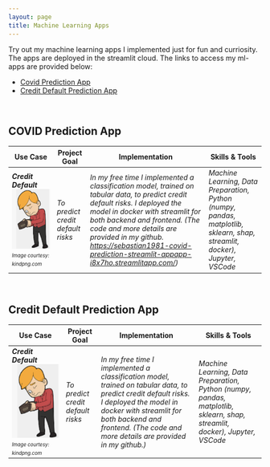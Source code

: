 ```yaml
---
layout: page
title: Machine Learning Apps
---
```


Try out my machine learning apps I implemented just for fun and curriosity. The apps are deployed in the streamlit cloud. The links to access my ml-apps are provided below:

- [Covid Prediction App](#covid-prediction-app)
- [Credit Default Prediction App](#credit-default-prediction-app)


&nbsp;

## **COVID Prediction App**
| **Use Case** | **Project Goal** | **Implementation** | **Skills & Tools** |
| ----------- | ----------- | ----------- | ----------- |
| ***Credit Default*** ![default_pred_app](images/projects/default_pred_app.png) <small><small>*Image courtesy: kindpng.com*</small> | *To predict credit default risks* | *In my free time I implemented a classification model, trained on tabular data, to predict credit default risks. I deployed the model in docker with streamlit for both backend and frontend. (The code and more details are provided in my github. https://sebastian1981-covid-prediction-streamlit-appapp-i8x7ho.streamlitapp.com/)* | *Machine Learning, Data Preparation, Python (numpy, pandas, matplotlib, sklearn, shap, streamlit, docker), Jupyter, VSCode* |


&nbsp;

## **Credit Default Prediction App**

| **Use Case** | **Project Goal** | **Implementation** | **Skills & Tools** |
| ----------- | ----------- | ----------- | ----------- |
| ***Credit Default*** ![default_pred_app](images/projects/default_pred_app.png) <small><small>*Image courtesy: kindpng.com*</small> | *To predict credit default risks* | *In my free time I implemented a classification model, trained on tabular data, to predict credit default risks. I deployed the model in docker with streamlit for both backend and frontend. (The code and more details are provided in my github.)* | *Machine Learning, Data Preparation, Python (numpy, pandas, matplotlib, sklearn, shap, streamlit, docker), Jupyter, VSCode* |
